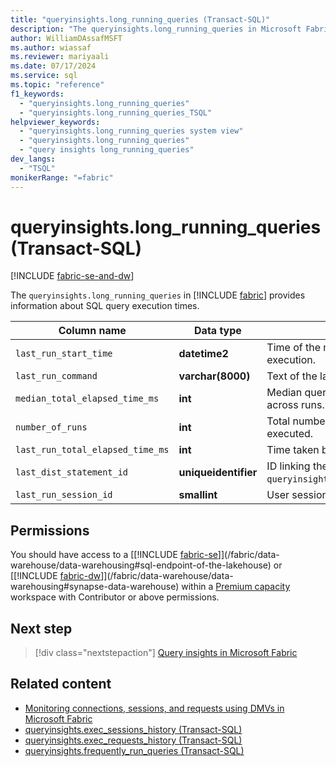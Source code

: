 ```yaml
---
title: "queryinsights.long_running_queries (Transact-SQL)"
description: "The queryinsights.long_running_queries in Microsoft Fabric provides information about SQL query execution times."
author: WilliamDAssafMSFT
ms.author: wiassaf
ms.reviewer: mariyaali
ms.date: 07/17/2024
ms.service: sql
ms.topic: "reference"
f1_keywords:
  - "queryinsights.long_running_queries"
  - "queryinsights.long_running_queries_TSQL"
helpviewer_keywords:
  - "queryinsights.long_running_queries system view"
  - "queryinsights.long_running_queries"
  - "query insights long_running_queries"
dev_langs:
  - "TSQL"
monikerRange: "=fabric"
---
```

# queryinsights.long_running_queries (Transact-SQL)
[!INCLUDE [fabric-se-and-dw](../../includes/applies-to-version/fabric-se-and-dw.md)]

  The `queryinsights.long_running_queries` in [!INCLUDE [fabric](../../includes/fabric.md)] provides information about SQL query execution times.

| Column name | Data type | Description |
| --- | --- | --- |
| `last_run_start_time` | **datetime2** | Time of the most recent query execution.|
| `last_run_command` | **varchar(8000)** |  Text of the last query execution.|
| `median_total_elapsed_time_ms` | **int** | Median query execution time (ms) across runs.|
| `number_of_runs` | **int** | Total number of times the query was executed.|
| `last_run_total_elapsed_time_ms` | **int** | Time taken by the last execution (ms).|
| `last_dist_statement_id` | **uniqueidentifier** | ID linking the query to `queryinsights.exec_requests_history`.|
| `last_run_session_id` | **smallint** | User session ID for the last execution.|

## Permissions

You should have access to a [[!INCLUDE [fabric-se](../../includes/fabric-se.md)]](/fabric/data-warehouse/data-warehousing#sql-endpoint-of-the-lakehouse) or [[!INCLUDE [fabric-dw](../../includes/fabric-dw.md)]](/fabric/data-warehouse/data-warehousing#synapse-data-warehouse) within a [Premium capacity](/power-bi/enterprise/service-premium-what-is) workspace with Contributor or above permissions.

## Next step

> [!div class="nextstepaction"]
> [Query insights in Microsoft Fabric](/fabric/data-warehouse/query-insights)

## Related content

- [Monitoring connections, sessions, and requests using DMVs in Microsoft Fabric](/fabric/data-warehouse/monitor-using-dmv)
- [queryinsights.exec_sessions_history (Transact-SQL)](queryinsights-exec-sessions-history-transact-sql.md)
- [queryinsights.exec_requests_history (Transact-SQL)](queryinsights-exec-requests-history-transact-sql.md)
- [queryinsights.frequently_run_queries (Transact-SQL)](queryinsights-frequently-run-queries-transact-sql.md)
